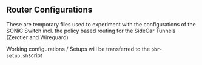 ## Router Configurations

These are temporary files used to experiment with the configurations of the SONiC Switch incl. the policy based routing for the SideCar Tunnels (Zerotier and Wireguard)

Working configurations / Setups will be transferred to the `pbr-setup.sh`script

